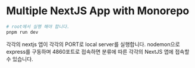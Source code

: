 # Multiple NextJS App with Monorepo

```sh
# root에서 실행 해야 합니다.
pnpm run dev
```

각각의 nextjs 앱이 각각의 PORT로 local server를 실행합니다.
nodemon으로 express를 구동하며 4860포트로 접속하면 분류에 따른 각각의 NextJS 앱에 접속할 수 있습니다.

